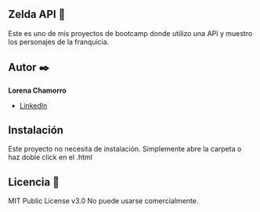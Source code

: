 ## Zelda API 📄

Este es uno de mis proyectos de bootcamp donde utilizo una API y muestro los personajes de la franquicia.

## Autor ✒️
**Lorena Chamorro**

* [LinkedIn](https://www.linkedin.com/in/chamorrodeveloper/)


## Instalación
Este proyecto no necesita de instalación. Simplemente abre la carpeta o haz doble click en el .html

## Licencia 📃
MIT Public License v3.0
No puede usarse comercialmente.
